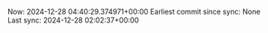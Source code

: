 Now: 2024-12-28 04:40:29.374971+00:00 Earliest commit since sync: None Last sync: 2024-12-28 02:02:37+00:00
